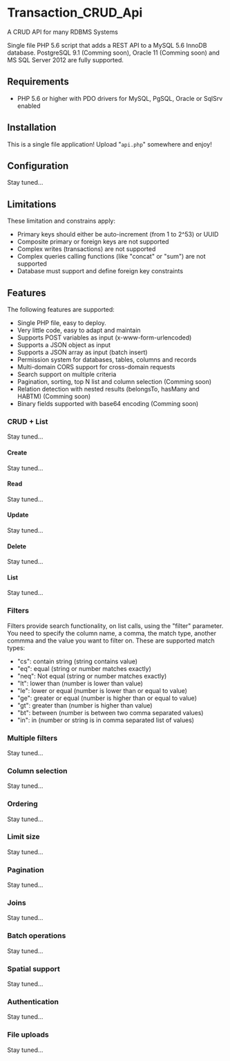 # Transaction_CRUD_Api
A CRUD API for many RDBMS Systems

Single file PHP 5.6 script that adds a REST API to a MySQL 5.6 InnoDB database. 
PostgreSQL 9.1 (Comming soon), Oracle 11 (Comming soon) and MS SQL Server 2012 are fully supported. 

## Requirements

  - PHP 5.6 or higher with PDO drivers for MySQL, PgSQL, Oracle or SqlSrv enabled
  
## Installation

This is a single file application! Upload "`api.php`" somewhere and enjoy!

## Configuration
Stay tuned...

## Limitations

These limitation and constrains apply:

  - Primary keys should either be auto-increment (from 1 to 2^53) or UUID
  - Composite primary or foreign keys are not supported
  - Complex writes (transactions) are not supported
  - Complex queries calling functions (like "concat" or "sum") are not supported
  - Database must support and define foreign key constraints
  
## Features

The following features are supported:

  - Single PHP file, easy to deploy.
  - Very little code, easy to adapt and maintain
  - Supports POST variables as input (x-www-form-urlencoded)
  - Supports a JSON object as input
  - Supports a JSON array as input (batch insert)
  - Permission system for databases, tables, columns and records
  - Multi-domain CORS support for cross-domain requests
  - Search support on multiple criteria
  - Pagination, sorting, top N list and column selection (Comming soon)
  - Relation detection with nested results (belongsTo, hasMany and HABTM) (Comming soon)
  - Binary fields supported with base64 encoding (Comming soon)

### CRUD + List
Stay tuned...

#### Create
Stay tuned...

#### Read
Stay tuned...

#### Update
Stay tuned...

#### Delete
Stay tuned...

#### List
Stay tuned...

### Filters

Filters provide search functionality, on list calls, using the "filter" parameter. You need to specify the column
name, a comma, the match type, another commma and the value you want to filter on. These are supported match types:

  - "cs": contain string (string contains value)
  - "eq": equal (string or number matches exactly)
  - "neq": Not equal (string or number matches exactly)
  - "lt": lower than (number is lower than value)
  - "le": lower or equal (number is lower than or equal to value)
  - "ge": greater or equal (number is higher than or equal to value)
  - "gt": greater than (number is higher than value)
  - "bt": between (number is between two comma separated values)
  - "in": in (number or string is in comma separated list of values)
  

### Multiple filters
Stay tuned...

### Column selection
Stay tuned...

### Ordering
Stay tuned...

### Limit size
Stay tuned...

### Pagination
Stay tuned...

### Joins
Stay tuned...

### Batch operations
Stay tuned...

### Spatial support
Stay tuned...
### Authentication
Stay tuned...
### File uploads
Stay tuned...